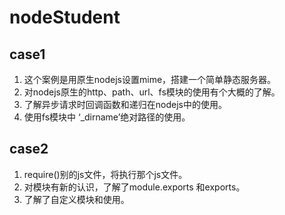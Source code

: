 # nodeStudent
## case1  
1. 这个案例是用原生nodejs设置mime，搭建一个简单静态服务器。
2. 对nodejs原生的http、path、url、fs模块的使用有个大概的了解。
3. 了解异步请求时回调函数和递归在nodejs中的使用。
4. 使用fs模块中 ‘_dirname’绝对路径的使用。

## case2
1. require()别的js文件，将执行那个js文件。
2. 对模块有新的认识，了解了module.exports 和exports。
3. 了解了自定义模块和使用。
 
